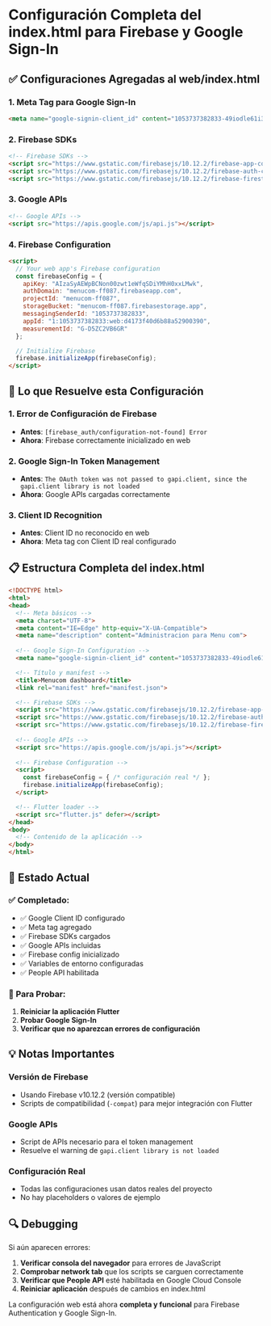 # Configuración Completa del index.html para Firebase y Google Sign-In

## ✅ Configuraciones Agregadas al web/index.html

### 1. Meta Tag para Google Sign-In
```html
<meta name="google-signin-client_id" content="1053737382833-49iodle61i3kmdte9uocoij5hdg263nk.apps.googleusercontent.com">
```

### 2. Firebase SDKs
```html
<!-- Firebase SDKs -->
<script src="https://www.gstatic.com/firebasejs/10.12.2/firebase-app-compat.js"></script>
<script src="https://www.gstatic.com/firebasejs/10.12.2/firebase-auth-compat.js"></script>
<script src="https://www.gstatic.com/firebasejs/10.12.2/firebase-firestore-compat.js"></script>
```

### 3. Google APIs
```html
<!-- Google APIs -->
<script src="https://apis.google.com/js/api.js"></script>
```

### 4. Firebase Configuration
```html
<script>
  // Your web app's Firebase configuration
  const firebaseConfig = {
    apiKey: "AIzaSyAEWpBCNon00zwt1eWfqSDiYMhH0xxLMwk",
    authDomain: "menucom-ff087.firebaseapp.com",
    projectId: "menucom-ff087",
    storageBucket: "menucom-ff087.firebasestorage.app",
    messagingSenderId: "1053737382833",
    appId: "1:1053737382833:web:d4173f40d6b88a52900390",
    measurementId: "G-D5ZC2VB6GR"
  };

  // Initialize Firebase
  firebase.initializeApp(firebaseConfig);
</script>
```

## 🔧 Lo que Resuelve esta Configuración

### 1. Error de Configuración de Firebase
- **Antes**: `[firebase_auth/configuration-not-found] Error`
- **Ahora**: Firebase correctamente inicializado en web

### 2. Google Sign-In Token Management
- **Antes**: `The OAuth token was not passed to gapi.client, since the gapi.client library is not loaded`
- **Ahora**: Google APIs cargadas correctamente

### 3. Client ID Recognition
- **Antes**: Client ID no reconocido en web
- **Ahora**: Meta tag con Client ID real configurado

## 📋 Estructura Completa del index.html

```html
<!DOCTYPE html>
<html>
<head>
  <!-- Meta básicos -->
  <meta charset="UTF-8">
  <meta content="IE=Edge" http-equiv="X-UA-Compatible">
  <meta name="description" content="Administracion para Menu com">
  
  <!-- Google Sign-In Configuration -->
  <meta name="google-signin-client_id" content="1053737382833-49iodle61i3kmdte9uocoij5hdg263nk.apps.googleusercontent.com">

  <!-- Título y manifest -->
  <title>Menucom dashboard</title>
  <link rel="manifest" href="manifest.json">

  <!-- Firebase SDKs -->
  <script src="https://www.gstatic.com/firebasejs/10.12.2/firebase-app-compat.js"></script>
  <script src="https://www.gstatic.com/firebasejs/10.12.2/firebase-auth-compat.js"></script>
  <script src="https://www.gstatic.com/firebasejs/10.12.2/firebase-firestore-compat.js"></script>
  
  <!-- Google APIs -->
  <script src="https://apis.google.com/js/api.js"></script>
  
  <!-- Firebase Configuration -->
  <script>
    const firebaseConfig = { /* configuración real */ };
    firebase.initializeApp(firebaseConfig);
  </script>

  <!-- Flutter loader -->
  <script src="flutter.js" defer></script>
</head>
<body>
  <!-- Contenido de la aplicación -->
</body>
</html>
```

## 🚀 Estado Actual

### ✅ Completado:
- ✅ Google Client ID configurado
- ✅ Meta tag agregado
- ✅ Firebase SDKs cargados
- ✅ Google APIs incluidas
- ✅ Firebase config inicializado
- ✅ Variables de entorno configuradas
- ✅ People API habilitada

### 🧪 Para Probar:
1. **Reiniciar la aplicación Flutter**
2. **Probar Google Sign-In**
3. **Verificar que no aparezcan errores de configuración**

## 💡 Notas Importantes

### Versión de Firebase
- Usando Firebase v10.12.2 (versión compatible)
- Scripts de compatibilidad (`-compat`) para mejor integración con Flutter

### Google APIs
- Script de APIs necesario para el token management
- Resuelve el warning de `gapi.client library is not loaded`

### Configuración Real
- Todas las configuraciones usan datos reales del proyecto
- No hay placeholders o valores de ejemplo

## 🔍 Debugging

Si aún aparecen errores:

1. **Verificar consola del navegador** para errores de JavaScript
2. **Comprobar network tab** que los scripts se carguen correctamente
3. **Verificar que People API** esté habilitada en Google Cloud Console
4. **Reiniciar aplicación** después de cambios en index.html

La configuración web está ahora **completa y funcional** para Firebase Authentication y Google Sign-In.
